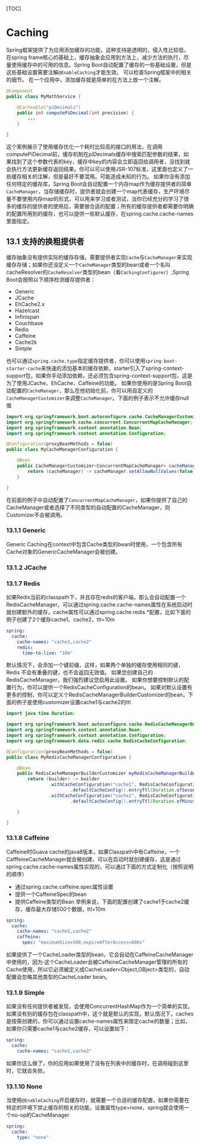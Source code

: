[TOC]
# Caching
Spring框架提供了为应用添加缓存的功能，这种支持是透明的，侵入性比较低，在spring frame核心的基础上，缓存抽象会应用到方法上，减少方法的执行，尽量使用缓存中的可用的信息。Spring Boot自动配置了缓存的一些基础设置，但是这些基础设置需要注解`@EnableCaching`才能生效。
可以检查Spring框架中的相关的细节。
在一个应用中，添加缓存就是简单的在方法上放一个注解。
```java
@Component
public class MyMathService {

    @Cacheable("piDecimals")
    public int computePiDecimal(int precision) {
        ...
    }

}
```
这个案例展示了使用缓存优化一个耗时比较高的接口的用法，在调用computePiDecimal前，缓存机制在piDecimals缓存中搜索匹配参数的结果，如果找到了这个参数代表的key，缓存中key的内容会立即返回给调用者，没找到就会执行方法更新缓存返回结果。你可以可以使用JSR-107标准，这里面也定义了一些缓存相关的注解，但是最好不要混用。可能造成未知的行为。
如果你没有添加任何特定的缓存库，Spring Boot会自动配置一个内存map作为缓存提供者的简单`CacheManager`，当存储缓存时，提供者就会创建一个map代表缓存，生产环境尽量不要使用内存map的形式，可以用来学习或者测试，当你已经充分的学习了很多的缓存的提供者的使用后，需要做合适的配置；所有的缓存提供者都需要你明确的配置所用到的缓存，也可以提供一些默认缓存，在spring.cache.cache-names里面指定。
## 13.1 支持的换粗提供者
缓存抽象没有提供实际的缓存存储，需要提供者实现`Cache`与`CacheManager`来实现缓存存储；如果你还没定义一个`CacheManager`类型的bean或者一个名叫cacheResolver的`CacheResolver`类型的bean（看`CachingConfigurer`）;Spring Boot会按照以下顺序检测缓存提供者：
- Generic
- JCache
- EhCache2.x
- Hazelcast
- Infinispan
- Couchbase
- Redis
- Caffeine
- Cache2k
- Simple

也可以通过`spring.cache.type`指定缓存提供者，你可以使用`spring-boot-starter-cache`来快速的添加基本的缓存依赖，starter引入了spring-context-support包，如果你手动添加依赖，还必须包含spring-context-support包，这是为了使用JCache、EhCache、Caffeine的功能。
如果你使用的是Spring Boot自动配置的`CacheManager`，那么在他初始化前，你可以用自定义的`CacheManagerCustomizer`来调整`CacheManager`。下面的例子表示不允许缓存null值
```java
import org.springframework.boot.autoconfigure.cache.CacheManagerCustomizer;
import org.springframework.cache.concurrent.ConcurrentMapCacheManager;
import org.springframework.context.annotation.Bean;
import org.springframework.context.annotation.Configuration;

@Configuration(proxyBeanMethods = false)
public class MyCacheManagerConfiguration {

    @Bean
    public CacheManagerCustomizer<ConcurrentMapCacheManager> cacheManagerCustomizer() {
        return (cacheManager) -> cacheManager.setAllowNullValues(false);
    }

}
```
在前面的例子中自动配置了`ConcurrentMapCacheManager`，如果你提供了自己的CacheManager或者选择了不同类型的自动配置的CacheManager，则Customizer不会被调用。
### 13.1.1 Generic
Generic Caching在context中包含Cache类型的bean时使用，一个包含所有Cache对象的GenericCacheManager会被创建。
### 13.1.2 JCache
### 13.1.7 Redis
如果Redis当前的classpath下，并且存在redis的客户端，那么会自动配置一个RedisCacheManager，可以通过spring.cache.cache-names属性在系统启动时就创建额外的缓存，cache属性可以通过spring.cache.redis.*配置，比如下面的例子创建了2个缓存cache1、cache2，ttl=10m
```yaml
spring:
  cache:
    cache-names: "cache1,cache2"
    redis:
      time-to-live: "10m"
```
默认情况下，会添加一个键前缀，这样，如果两个单独的缓存使用相同的键，Redis 不会有重叠的键，也不会返回无效值。 如果您创建自己的 RedisCacheManager，我们强烈建议您启用此设置。
如果你想要控制默认的配置行为，你可以提供一个RedisCacheConfiguration的bean。
如果对默认设置有更多的控制，你可以定义个RedisCacheManagerBuilderCustomizer的bean，下面的例子是使用customizer设置cache1与cache2的ttl
```java
import java.time.Duration;

import org.springframework.boot.autoconfigure.cache.RedisCacheManagerBuilderCustomizer;
import org.springframework.context.annotation.Bean;
import org.springframework.context.annotation.Configuration;
import org.springframework.data.redis.cache.RedisCacheConfiguration;

@Configuration(proxyBeanMethods = false)
public class MyRedisCacheManagerConfiguration {

    @Bean
    public RedisCacheManagerBuilderCustomizer myRedisCacheManagerBuilderCustomizer() {
        return (builder) -> builder
                .withCacheConfiguration("cache1", RedisCacheConfiguration
                        .defaultCacheConfig().entryTtl(Duration.ofSeconds(10)))
                .withCacheConfiguration("cache2", RedisCacheConfiguration
                        .defaultCacheConfig().entryTtl(Duration.ofMinutes(1)));

    }

}

```
### 13.1.8 Caffeine
Caffeine时Guava cache的java8版本，如果Classpath中有Caffeine，一个CafffeineCacheManager就会被创建，可以在启动时就创建缓存，这是通过spring.cache.cache-names属性实现的，可以通过下面的方式定制化（按照说明的顺序）
- 通过spring.cache.caffeine.spec属性设置
- 提供一个CaffeineSpec的bean
- 提供Caffeine类型的Bean
举例来说，下面的配置创建了cache1于cache2缓存，缓存最大存储500个数据，ttl=10m
```yaml
spring:
  cache:
    cache-names: "cache1,cache2"
    caffeine:
      spec: "maximumSize=500,expireAfterAccess=600s"
```
如果提供了一个CacheLoader类型的bean，它会自动在CaffeineCacheManager中使用的，因为·这个CacheLoader会被CaffeineCacheManager管理的所有的Cache使用，所以它必须被定义成CacheLoader\<Object,OBject>类型的，自动配置会忽略其他类型的CacheLoader bean。
### 13.1.9 Simple
如果没有任何提供者被发现，会使用ConcurrentHashMap作为一个简单的实现，如果没有别的缓存包在classpath中，这个就是默认的实现，默认情况下，caches是按需创建的，你可以通过设置cache-names属性来限定cache的数量；比如，如果你只需要cache1与cache2缓存，可以设置如下：
```yaml
spring:
  cache:
    cache-names: "cache1,cache2"
```
如果你这么做了，你的应用如果使用了没有在列表中的缓存时，在调用碰到这里时，它就会失败。
### 13.1.10 None
当使用`@EnableCaching`开启缓存时，就需要一个合适的缓存配置，如果你需要在特定的环境下禁止缓存的相关的功能，设置属性type=none，spring就会使用一个no-op的CacheManager
```yaml
spring:
  cache:
    type: "none"
```



